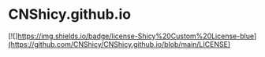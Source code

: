 # CNShicy.github.io
[![]https://img.shields.io/badge/license-Shicy%20Custom%20License-blue](https://github.com/CNShicy/CNShicy.github.io/blob/main/LICENSE)